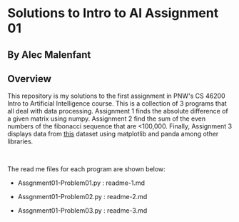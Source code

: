 # Solutions to Intro to AI Assignment 01

## By Alec Malenfant

## Overview

This repository is my solutions to the first assignment in PNW's CS 46200 Intro to Artificial Intelligence course. This is a collection of 3 programs that all deal with data processing. Assignment 1 finds the absolute difference of a given matrix using numpy. Assignment 2 find the sum of the even numbers of the fibonacci sequence that are <100,000. Finally, Assignment 3 displays data from [this](https://archive.ics.uci.edu/dataset/53/iris) dataset using matplotlib and panda among other libraries. 

<br/>

The read me files for each program are shown below: 

- Assgnment01-Problem01.py : readme-1.md

- Assgnment01-Problem02.py : readme-2.md

- Assgnment01-Problem03.py : readme-3.md


